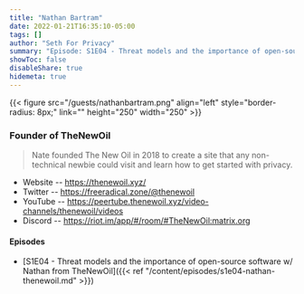 ```yaml
---
title: "Nathan Bartram"
date: 2022-01-21T16:35:10-05:00
tags: []
author: "Seth For Privacy"
summary: "Episode: S1E04 - Threat models and the importance of open-source software w/ Nathan from TheNewOil"
showToc: false
disableShare: true
hidemeta: true
---
```


{{< figure src="/guests/nathanbartram.png" align="left" style="border-radius: 8px;" link="" height="250" width="250" >}}

### Founder of TheNewOil

> Nate founded The New Oil in 2018 to create a site that any non-technical newbie could visit and learn how to get started with privacy.

- Website -- https://thenewoil.xyz/
- Twitter -- https://freeradical.zone/@thenewoil
- YouTube -- https://peertube.thenewoil.xyz/video-channels/thenewoil/videos
- Discord -- https://riot.im/app/#/room/#TheNewOil:matrix.org

#### Episodes

- [S1E04 - Threat models and the importance of open-source software w/ Nathan from TheNewOil]({{< ref "/content/episodes/s1e04-nathan-thenewoil.md" >}})
